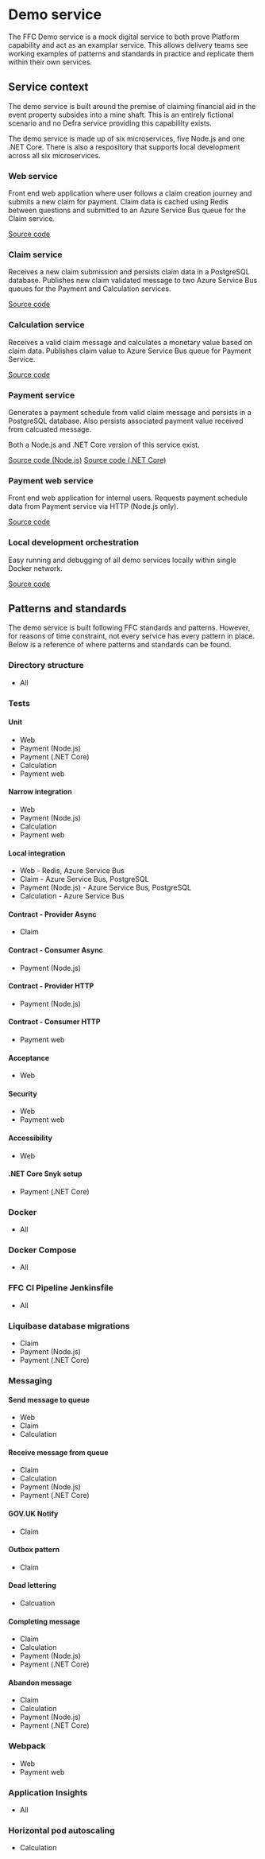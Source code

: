 # Demo service

The FFC Demo service is a mock digital service to both prove Platform capability and act as an examplar service.  This allows delivery teams see working examples of patterns and standards in practice and replicate them within their own services.

## Service context

The demo service is built around the premise of claiming financial aid in the event property subsides into a mine shaft.  This is an entirely fictional scenario and no Defra service providing this capabililty exists.

The demo service is made up of six microservices, five Node.js and one .NET Core.  There is also a respository that supports local development across all six microservices.

### Web service

Front end web application where user follows a claim creation journey and submits a new claim for payment. 
Claim data is cached using Redis between questions and submitted to an Azure Service Bus queue for the Claim service.

[Source code](https://github.com/DEFRA/ffc-demo-web)

### Claim service

Receives a new claim submission and persists claim data in a PostgreSQL database. 
Publishes new claim validated message to two Azure Service Bus queues for the Payment and Calculation services.

[Source code](https://github.com/DEFRA/ffc-demo-claim-service)

### Calculation service

Receives a valid claim message and calculates a monetary value based on claim data.
Publishes claim value to Azure Service Bus queue for Payment Service.

[Source code](https://github.com/DEFRA/ffc-demo-calculation-service)

### Payment service

Generates a payment schedule from valid claim message and persists in a PostgreSQL database.
Also persists associated payment value received from calcuated message.

Both a Node.js and .NET Core version of this service exist.

[Source code (Node.js)](https://github.com/DEFRA/ffc-demo-payment-service)
[Source code (.NET Core)](https://github.com/DEFRA/ffc-demo-payment-service-core)

### Payment web service

Front end web application for internal users.  Requests payment schedule data from Payment service via HTTP (Node.js only).

[Source code](https://github.com/DEFRA/ffc-demo-payment-web)

### Local development orchestration

Easy running and debugging of all demo services locally within single Docker network.

[Source code](https://github.com/DEFRA/ffc-demo-development)

## Patterns and standards

The demo service is built following FFC standards and patterns.  However, for reasons of time constraint, not every service has every pattern in place.
Below is a reference of where patterns and standards can be found.

### Directory structure
- All

### Tests
#### Unit
- Web
- Payment (Node.js)
- Payment (.NET Core)
- Calculation
- Payment web

#### Narrow integration
- Web
- Payment (Node.js)
- Calculation
- Payment web

#### Local integration
- Web - Redis, Azure Service Bus
- Claim - Azure Service Bus, PostgreSQL
- Payment (Node.js) - Azure Service Bus, PostgreSQL
- Calculation - Azure Service Bus

#### Contract - Provider Async
- Claim

#### Contract - Consumer Async
- Payment (Node.js)

#### Contract - Provider HTTP
- Payment (Node.js)

#### Contract - Consumer HTTP
- Payment web

#### Acceptance
- Web

#### Security
- Web
- Payment web

#### Accessibility
- Web

#### .NET Core Snyk setup
- Payment (.NET Core)

### Docker
- All

### Docker Compose
- All

### FFC CI Pipeline Jenkinsfile
- All

### Liquibase database migrations
- Claim
- Payment (Node.js)
- Payment (.NET Core)

### Messaging
#### Send message to queue
- Web
- Claim
- Calculation

#### Receive message from queue
- Claim
- Calculation
- Payment (Node.js)
- Payment (.NET Core)

#### GOV.UK Notify
- Claim

#### Outbox pattern
- Claim

#### Dead lettering
- Calcuation

#### Completing message
- Claim
- Calculation
- Payment (Node.js)
- Payment (.NET Core)

#### Abandon message
- Claim
- Calculation
- Payment (Node.js)
- Payment (.NET Core)

### Webpack
- Web
- Payment web

### Application Insights
- All

### Horizontal pod autoscaling
- Calculation
